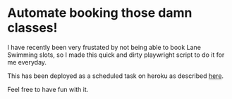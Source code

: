 # Automate booking those damn classes!

I have recently been very frustated by not being able to book Lane Swimming slots, so I made this quick and dirty playwright script to do it for me everyday.

This has been deployed as a scheduled task on heroku as described [here](https://saqibameen.com/deploy-python-cron-job-scripts-on-heroku/).

Feel free to have fun with it.